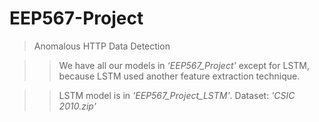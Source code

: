 # EEP567-Project
> Anomalous HTTP Data Detection   

> > We have all our models in *‘EEP567_Project'* except for LSTM, because LSTM used another feature extraction technique.   

> > LSTM model is in *'EEP567_Project_LSTM'*.
> > Dataset: *'CSIC 2010.zip'*
